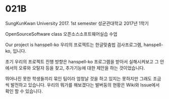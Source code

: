 # 021B

SungKunKwan University 2017. 1st semester
성균관대학교 2017년 1학기

OpenSourceSoftware class
오픈소스소프트웨어실습 수업

Our project is hanspell-ko
우리의 프로젝트는 한글맞춤법 검사프로그램, hanspell-ko, 입니다.

초기 우리의 프로젝트 진행 방향은 hanspell-ko 프로그램을 받아서 실해시켜보고 그 안에서의 오류와 오탈자 등을 찾고, 추가기능에 대한 제안을 하는 것이었습니다.

뛰어나진 못한 학생들끼리 묶인 팀이라 엄청날 것을 하고 있지는 못하지만 그래도 조금씩 발전하고 있습니다.
우리의 뭐가를 해보겠다는 발버둥의 현황은 Wiki와 Issue에서 확인 할 수 있습니다.
